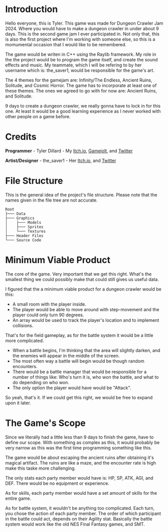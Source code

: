 # Introduction
Hello everyone, this is Tyler. This game was made for Dungeon Crawler Jam
2024. Where you would have to make a dungeon crawler in under about 9 
days. This is the second game jam I ever participated in. Not only that,
this is also the first project where I'm working with someone else, so
this is a momumental occasion that I would like to be remembered.

The game would be writen in C++ using the Raylib framework. My role in the
the project would be to program the game itself, and create the sound
effects and music. My teammate, which I will be refering to by her
username which is: the_saver1, would be responsible for the game's art.

The 4 themes for the gamejam are: Infinity/The Endless, Ancient Ruins, 
Solitude, and Cosmic Horror. The game has to incorporate at least one of
these themes. The ones we agreed to go with for now are: Ancient Ruins,
and Solitude.

9 days to create a dungeon crawler, we really gonna have to lock in for
this one. At least it would be a good learning experience as I never
worked with other people on a game before.

# Credits
**Programmer** - Tyler Dillard - My [Itch.io](https://lorenarc.itch.io/), [Gamejolt](https://gamejolt.com/@LorenArc), and [Twitter](https://twitter.com/Tyler37961642)

**Artist/Designer** - the_saver1 - Her [Itch.io](https://the-saver1.itch.io/), and [Twitter](https://twitter.com/The_saver1)

# File Structure
This is the general idea of the project's file structure. Please note that
the names given in the file tree are not accurate.

```
Root
├─── Data
├─── Graphics
│    ├─── Models
│    ├─── Sprites
│    └─── Textures
├─── Header Files
└─── Source Code
```

# Minimum Viable Product
The core of the game. Very important that we get this right. What's the
smallest thing we could possibly make that could still gives us useful
data.

I figured that the a minimum viable product for a dungeon crawler would be
this: 

* A small room with the player inside.
* The player would be able to move around with step-movement and the
player could only turn 90 degrees.
* An array would be used to track the player's location and to implement
collisions.

That's for the field gameplay, as for the battle system it would be a 
little more complicated.

* When a battle begins, I'm thinking that the area will slightly darken,
and the enemies will appear in the middle of the screen.
* The most often way a battle will begin would be though random 
encounters.
* There would be a battle manager that would be responsible for a number
of things like: Who's turn it is, who won the battle, and what to do
depending on who won.
* The only option the player would have would be "Attack".

So yeah, that's it. If we could get this right, we would be free to expand
upon it later.

# The Game's Scope
Since we literally had a little less than 9 days to finish the game, have
to define our scope. With something as complex as this, it would probably
be very narrow as this was the first time programming something like this.

The game would be about escaping the ancient ruins after obtaining it's 
magical artifact. The ruins are like a maze, and the encounter rate is high
make this taske more challenging.

The only stats each party member would have is: HP, SP, ATK, AGI, and DEF.
There would be no equipment or experience.

As for skills, each party member would have a set amount of skills for the
entire game. 

As for battle system, it wouldn't be anything too complicated. Each turn,
you chose the action of each party member. The order of which participant
in the battle could act, depends on their Agility stat. Basically the
battle system would work like the old NES Final Fantasy games, and SMT.
